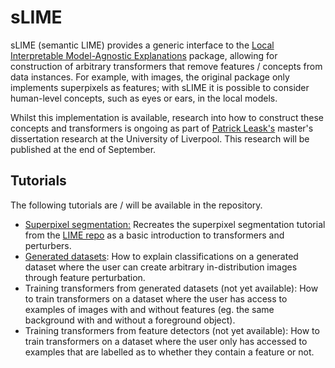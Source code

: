 # sLIME

sLIME (semantic LIME) provides a generic interface to the [Local Interpretable Model-Agnostic Explanations](https://github.com/marcotcr/lime) package, allowing for construction of arbitrary transformers that remove features / concepts from data instances. For example, with images, the original package only implements superpixels as features; with sLIME it is possible to consider human-level concepts, such as eyes or ears, in the local models.

Whilst this implementation is available, research into how to construct these concepts and transformers is ongoing as part of [Patrick Leask's](mailto:patrickaaleask@gmail.com) master's dissertation research at the University of Liverpool. This research will be published at the end of September.

## Tutorials
The following tutorials are / will be available in the repository.
- [Superpixel segmentation:](https://github.com/pleask/sLIME/blob/main/tutorials/superpixels.ipynb) Recreates the superpixel segmentation tutorial from the [LIME repo](https://marcotcr.github.io/lime/tutorials/Tutorial%20-%20images.html) as a basic introduction to transformers and perturbers.
- [Generated datasets](https://github.com/pleask/sLIME/blob/main/tutorials/generated_datasets.ipynb): How to explain classifications on a generated dataset where the user can create arbitrary in-distribution images through feature perturbation.
- Training transformers from generated datasets (not yet available): How to train transformers on a dataset where the user has access to examples of images with and without features (eg. the same background with and without a foreground object).
- Training transformers from feature detectors (not yet available): How to train transformers on a dataset where the user only has accessed to examples that are labelled as to whether they contain a feature or not.